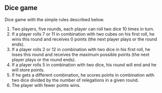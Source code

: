 ## Dice game

Dice game with the simple rules described below.

1. Two players, five rounds, each player can roll two dice 10 times in turn.
2. If a player rolls 7 or 11 in combination with two cubes on his first roll, he wins this round and receives 0 points (the next player plays or the round ends).
3. If a player rolls 2 or 12 in combination with two dice in his first roll, he loses this round and receives the maximum possible points (the next player plays or the round ends).
4. If a player rolls 5 in combination with two dice, his round will end and he will store points.
5. If he gets a different combination, he scores points in combination with two dice divided by the number of relegations in a given round.
6. The player with fewer points wins.